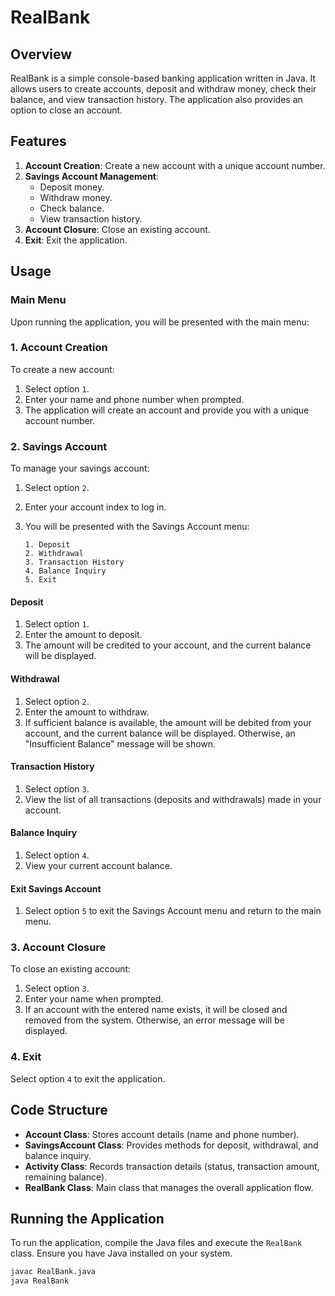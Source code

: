 # RealBank

## Overview
RealBank is a simple console-based banking application written in Java. It allows users to create accounts, deposit and withdraw money, check their balance, and view transaction history. The application also provides an option to close an account.

## Features
1. **Account Creation**: Create a new account with a unique account number.
2. **Savings Account Management**: 
    - Deposit money.
    - Withdraw money.
    - Check balance.
    - View transaction history.
3. **Account Closure**: Close an existing account.
4. **Exit**: Exit the application.

## Usage

### Main Menu
Upon running the application, you will be presented with the main menu:


### 1. Account Creation
To create a new account:
1. Select option `1`.
2. Enter your name and phone number when prompted.
3. The application will create an account and provide you with a unique account number.

### 2. Savings Account
To manage your savings account:
1. Select option `2`.
2. Enter your account index to log in.
3. You will be presented with the Savings Account menu:

    ```
    1. Deposit
    2. Withdrawal
    3. Transaction History
    4. Balance Inquiry
    5. Exit
    ```

#### Deposit
1. Select option `1`.
2. Enter the amount to deposit.
3. The amount will be credited to your account, and the current balance will be displayed.

#### Withdrawal
1. Select option `2`.
2. Enter the amount to withdraw.
3. If sufficient balance is available, the amount will be debited from your account, and the current balance will be displayed. Otherwise, an "Insufficient Balance" message will be shown.

#### Transaction History
1. Select option `3`.
2. View the list of all transactions (deposits and withdrawals) made in your account.

#### Balance Inquiry
1. Select option `4`.
2. View your current account balance.

#### Exit Savings Account
1. Select option `5` to exit the Savings Account menu and return to the main menu.

### 3. Account Closure
To close an existing account:
1. Select option `3`.
2. Enter your name when prompted.
3. If an account with the entered name exists, it will be closed and removed from the system. Otherwise, an error message will be displayed.

### 4. Exit
Select option `4` to exit the application.

## Code Structure
- **Account Class**: Stores account details (name and phone number).
- **SavingsAccount Class**: Provides methods for deposit, withdrawal, and balance inquiry.
- **Activity Class**: Records transaction details (status, transaction amount, remaining balance).
- **RealBank Class**: Main class that manages the overall application flow.

## Running the Application
To run the application, compile the Java files and execute the `RealBank` class. Ensure you have Java installed on your system.

```sh
javac RealBank.java
java RealBank
